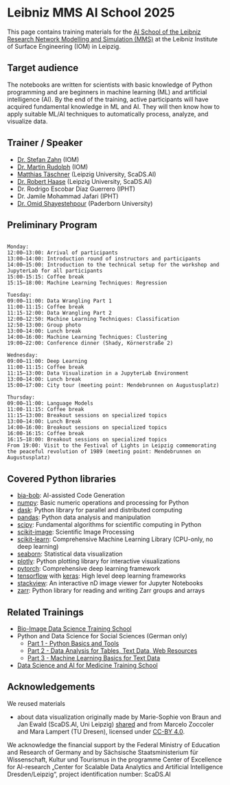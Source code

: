 # Leibniz MMS AI School 2025

This page contains training materials for the [AI School of the Leibniz Research Network Modelling and Simulation (MMS)](https://aischool.iom-leipzig.de/) at the Leibniz Institute of Surface Engineering (IOM) in Leipzig.

## Target audience

The notebooks are written for scientists with basic knowledge of Python programming and are beginners in machine learning (ML) and artificial intelligence (AI). By the end of the training, active participants will have acquired fundamental knowledge in ML and AI. They will then know how to apply suitable ML/AI techniques to automatically process, analyze, and visualize data.

## Trainer / Speaker

* [Dr. Stefan Zahn](https://www.iom-leipzig.de/en/stefan-zahn.html) (IOM)
* [Dr. Martin Rudolph](https://www.iom-leipzig.de/en/martin-rudolph.html) (IOM)
* [Matthias Täschner](https://www.uni-leipzig.de/personenprofil/mitarbeiter/matthias-taeschner) (Leipzig University, ScaDS.AI)
* [Dr. Robert Haase](https://haesleinhuepf.github.io/) (Leipzig University, ScaDS.AI)
* Dr. Rodrigo Escobar Díaz Guerrero (IPHT)
* Dr. Jamile Mohammad Jafari (IPHT)
* [Dr. Omid Shayestehpour](https://www.uni-paderborn.de/en/person/114187) (Paderborn University)

## Preliminary Program

```

Monday:
12:00–13:00: Arrival of participants
13:00–14:00: Introduction round of instructors and participants
14:00–15:00: Introduction to the technical setup for the workshop and JupyterLab for all participants
15:00-15:15: Coffee break
15:15–18:00: Machine Learning Techniques: Regression

Tuesday:
09:00–11:00: Data Wrangling Part 1
11:00-11:15: Coffee break
11:15-12:00: Data Wrangling Part 2
12:00–12:50: Machine Learning Techniques: Classification
12:50-13:00: Group photo
13:00–14:00: Lunch break
14:00–16:00: Machine Learning Techniques: Clustering
19:00–22:00: Conference dinner (Shady, Körnerstraße 2)

Wednesday:
09:00–11:00: Deep Learning
11:00-11:15: Coffee break
11:15–13:00: Data Visualization in a JupyterLab Environment
13:00–14:00: Lunch break
15:00–17:00: City tour (meeting point: Mendebrunnen on Augustusplatz)

Thursday:
09:00–11:00: Language Models
11:00-11:15: Coffee break
11:15–13:00: Breakout sessions on specialized topics
13:00–14:00: Lunch Break
14:00–16:00: Breakout sessions on specialized topics
16:00-16:15: Coffee break
16:15–18:00: Breakout sessions on specialized topics
From 19:00: Visit to the Festival of Lights in Leipzig commemorating the peaceful revolution of 1989 (meeting point: Mendebrunnen on Augustusplatz)

```

## Covered Python libraries

* [bia-bob](https://github.com/haesleinhuepf/bia-bob): AI-assisted Code Generation
* [numpy](https://numpy.org/): Basic numeric operations and processing for Python
* [dask](https://github.com/dask/dask): Python library for parallel and distributed computing
* [pandas](https://pandas.pydata.org/): Python data analysis and manipulation
* [scipy](https://scipy.org/): Fundamental algorithms for scientific computing in Python
* [scikit-image](https://scikit-image.org/): Scientific Image Processing
* [scikit-learn](https://scikit-learn.org/): Comprehensive Machine Learning Library (CPU-only, no deep learning)
* [seaborn](https://seaborn.pydata.org/): Statistical data visualization
* [plotly](https://github.com/plotly/plotly.py): Python plotting library for interactive visualizations
* [pytorch](https://docs.pytorch.org/tutorials/intro.html): Comprehensive deep learning framework
* [tensorflow](https://www.tensorflow.org/) with [keras](https://keras.io/): High level deep learning frameworks
* [stackview](https://github.com/haesleinhuepf/stackview): An interactive nD image viewer for Jupyter Notebooks
* [zarr](https://zarr.dev/): Python library for reading and writing Zarr groups and arrays

## Related Trainings

* [Bio-Image Data Science Training School](https://scads.github.io/BIDS-training-2024/intro.html)
* Python and Data Science for Social Sciences (German only)
  * [Part 1 - Python Basics and Tools](https://come2data.gp.hrz.tu-chemnitz.de/c2d_ap5/training_materials/lp24_python4pilot.social/lp24_python_basics/intro.html)
  * [Part 2 - Data Analysis for Tables, Text Data, Web Resources](https://lp24-python-data-analysis-come2data-c2d-ap5-trai-e96070d6a3286b.gp.hrz.tu-chemnitz.de/intro.html)
  * [Part 3 - Machine Learning Basics for Text Data](https://lp24-python-and-ml-come2data-c2d-ap5-training-ma-22b48e9ada58f0.gp.hrz.tu-chemnitz.de/intro.html)
* [Data Science and AI for Medicine Training School](https://scads.github.io/ai4medicine-2025/intro.html)

## Acknowledgements 

We reused materials
* about data visualization originally made by Marie-Sophie von Braun and Jan Ewald (ScaDS.AI, Uni Leipzig) [shared](https://github.com/ScaDS/BIDS-training-2024) and from Marcelo Zoccoler and Mara Lampert (TU Dresen), licensed under [CC-BY 4.0](https://creativecommons.org/licenses/by/4.0/deed.en).


We acknowledge the financial support by the Federal Ministry of Education and Research of Germany and by Sächsische Staatsministerium für Wissenschaft, Kultur und Tourismus in the programme Center of Excellence for AI-research „Center for Scalable Data Analytics and Artificial Intelligence Dresden/Leipzig“, project identification number: ScaDS.AI
